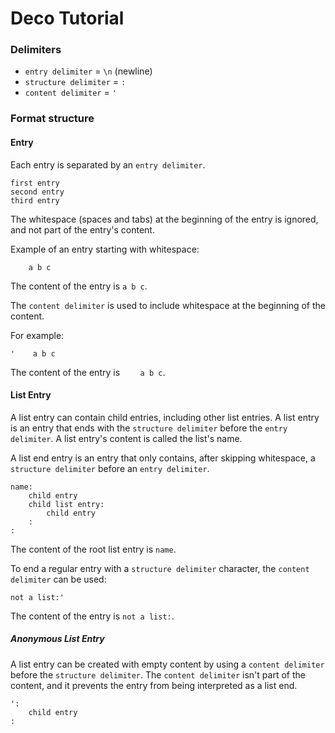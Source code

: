 # Deco Tutorial

### Delimiters

- `entry delimiter`     = `\n` (newline)
- `structure delimiter` = `:`
- `content delimiter`   = `'`

### Format structure

#### Entry
Each entry is separated by an `entry delimiter`.

```
first entry
second entry
third entry
```

The whitespace (spaces and tabs) at the beginning of the entry is ignored, and not part of the entry's content.

Example of an entry starting with whitespace:
```
    a b c
```
The content of the entry is `a b c`.

The `content delimiter` is used to include whitespace at the beginning of the content.

For example:
```
'    a b c
```
The content of the entry is <code>&nbsp;&nbsp;&nbsp;&nbsp;a b c</code>.


#### List Entry

A list entry can contain child entries, including other list entries.
A list entry is an entry that ends with the `structure delimiter` before the `entry delimiter`.
A list entry's content is called the list's name.

A list end entry is an entry that only contains, after skipping whitespace, a `structure delimiter` before an `entry delimiter`.


```
name:
    child entry
    child list entry:
        child entry
    :
:
```

The content of the root list entry is `name`.

To end a regular entry with a `structure delimiter` character, the `content delimiter` can be used:
```
not a list:'
```
The content of the entry is `not a list:`.

##### Anonymous List Entry

A list entry can be created with empty content by using a `content delimiter` before the `structure delimiter`.
The `content delimiter` isn't part of the content, and it prevents the entry from being interpreted as a list end.

```
':
    child entry
:
```
